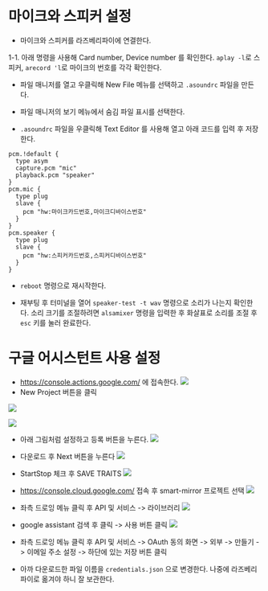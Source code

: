 # 마이크와 스피커 설정
- 마이크와 스피커를 라즈베리파이에 연결한다.

1-1. 아래 명령을 사용해 Card number, Device number 를 확인한다.
`aplay -l`로 스피커, `arecord 'l`로 마이크의 번호를 각각 확인한다.

- 파일 매니저를 열고 우클릭해 New File 메뉴를 선택하고 `.asoundrc` 파일을 만든다.

- 파일 매니저의 보기 메뉴에서 숨김 파일 표시를 선택한다.

- `.asoundrc` 파일을 우클릭해 Text Editor 를 사용해 열고 아래 코드를 입력 후 저장한다.
```
pcm.!default {
  type asym
  capture.pcm "mic"
  playback.pcm "speaker"
}
pcm.mic {
  type plug
  slave {
    pcm "hw:마이크카드번호,마이크디바이스번호"
  }
}
pcm.speaker {
  type plug
  slave {
    pcm "hw:스피커카드번호,스피커디바이스번호"
  }
}
```

- `reboot` 명령으로 재시작한다.

- 재부팅 후 터미널을 열어 `speaker-test -t wav` 명령으로 소리가 나는지 확인한다.
소리 크기를 조절하려면 `alsamixer` 명령을 입력한 후 화살표로 소리를 조절 후 `esc` 키를 눌러 완료한다.


# 구글 어시스턴트 사용 설정

- https://console.actions.google.com/ 에 접속한다.
![](./g1.png)
- New Project 버튼을 클릭

![](./g2.png)


![](./g3.png)

- 아래 그림처럼 설정하고 등록 버튼을 누른다.
![](./g4.png)


- 다운로드 후 Next 버튼을 누른다
![](./g5.png)

- StartStop 체크 후 SAVE TRAITS
![](./g6.png)

- https://console.cloud.google.com/ 접속 후 smart-mirror 프로젝트 선택
![](./g7.png)

- 좌측 드로잉 메뉴 클릭 후 API 및 서비스 -> 라이브러리
![](./g8.png)

- google assistant 검색 후 클릭 -> 사용 버튼 클릭
![](./g9.png)

- 좌측 드로잉 메뉴 클릭 후 API 및 서비스 -> OAuth 동의 화면 -> 외부 -> 만들기 -> 이메일 주소 설정 -> 하단에 있는 저장 버튼 클릭

- 아까 다운로드한 파일 이름을 `credentials.json` 으로 변경한다. 나중에 라즈베리파이로 옮겨야 하니 잘 보관한다.
